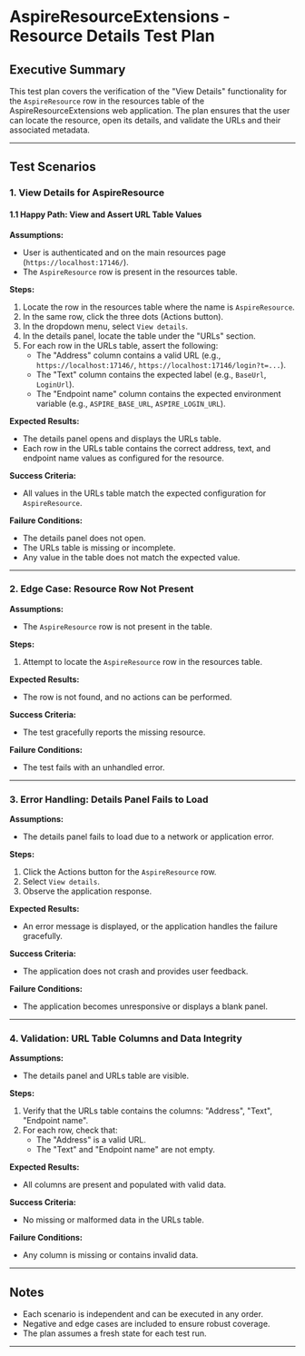 # AspireResourceExtensions - Resource Details Test Plan

## Executive Summary

This test plan covers the verification of the "View Details" functionality for the `AspireResource` row in the resources table of the AspireResourceExtensions web application. The plan ensures that the user can locate the resource, open its details, and validate the URLs and their associated metadata.

---

## Test Scenarios

### 1. View Details for AspireResource

#### 1.1 Happy Path: View and Assert URL Table Values

**Assumptions:**  
- User is authenticated and on the main resources page (`https://localhost:17146/`).
- The `AspireResource` row is present in the resources table.

**Steps:**
1. Locate the row in the resources table where the name is `AspireResource`.
2. In the same row, click the three dots (Actions button).
3. In the dropdown menu, select `View details`.
4. In the details panel, locate the table under the "URLs" section.
5. For each row in the URLs table, assert the following:
    - The "Address" column contains a valid URL (e.g., `https://localhost:17146/`, `https://localhost:17146/login?t=...`).
    - The "Text" column contains the expected label (e.g., `BaseUrl`, `LoginUrl`).
    - The "Endpoint name" column contains the expected environment variable (e.g., `ASPIRE_BASE_URL`, `ASPIRE_LOGIN_URL`).

**Expected Results:**
- The details panel opens and displays the URLs table.
- Each row in the URLs table contains the correct address, text, and endpoint name values as configured for the resource.

**Success Criteria:**
- All values in the URLs table match the expected configuration for `AspireResource`.

**Failure Conditions:**
- The details panel does not open.
- The URLs table is missing or incomplete.
- Any value in the table does not match the expected value.

---

### 2. Edge Case: Resource Row Not Present

**Assumptions:**  
- The `AspireResource` row is not present in the table.

**Steps:**
1. Attempt to locate the `AspireResource` row in the resources table.

**Expected Results:**
- The row is not found, and no actions can be performed.

**Success Criteria:**
- The test gracefully reports the missing resource.

**Failure Conditions:**
- The test fails with an unhandled error.

---

### 3. Error Handling: Details Panel Fails to Load

**Assumptions:**  
- The details panel fails to load due to a network or application error.

**Steps:**
1. Click the Actions button for the `AspireResource` row.
2. Select `View details`.
3. Observe the application response.

**Expected Results:**
- An error message is displayed, or the application handles the failure gracefully.

**Success Criteria:**
- The application does not crash and provides user feedback.

**Failure Conditions:**
- The application becomes unresponsive or displays a blank panel.

---

### 4. Validation: URL Table Columns and Data Integrity

**Assumptions:**  
- The details panel and URLs table are visible.

**Steps:**
1. Verify that the URLs table contains the columns: "Address", "Text", "Endpoint name".
2. For each row, check that:
    - The "Address" is a valid URL.
    - The "Text" and "Endpoint name" are not empty.

**Expected Results:**
- All columns are present and populated with valid data.

**Success Criteria:**
- No missing or malformed data in the URLs table.

**Failure Conditions:**
- Any column is missing or contains invalid data.

---

## Notes

- Each scenario is independent and can be executed in any order.
- Negative and edge cases are included to ensure robust coverage.
- The plan assumes a fresh state for each test run.

---
